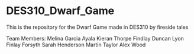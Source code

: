 # DES310_Dwarf_Game
This is the repository for the Dwarf Game made in DES310 by fireside tales

Team Members:
Melina Garcia Ayala
Kieran Thorpe
Findlay Duncan Lyon
Finlay Forsyth
Sarah Henderson
Martin Taylor
Alex Wood